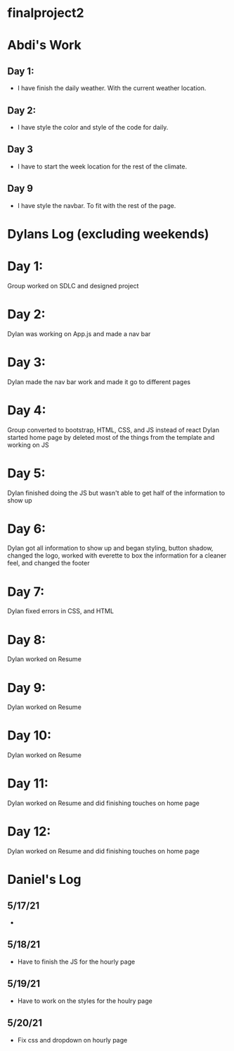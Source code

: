# finalproject2


# Abdi's Work
## Day 1: 
- I have finish the daily weather. With the current weather location. 
## Day 2:
- I have style the color and style of the code for daily. 
## Day 3
- I have to start the week location for the rest of the climate.
## Day 9 
- I have style the navbar. To fit with the rest of the page.

# Dylans Log (excluding weekends)

# Day 1:
Group worked on SDLC and designed project

# Day 2:
Dylan was working on App.js and made a nav bar

# Day 3:
Dylan made the nav bar work and made it go to different pages

# Day 4:
Group converted to bootstrap, HTML, CSS, and JS instead of react
Dylan started home page by deleted most of the things from the template and working on JS

# Day 5:
Dylan finished doing the JS but wasn't able to get half of the information to show up

# Day 6:
Dylan got all information to show up and began styling, button shadow, changed the logo, worked with everette to box the information for a cleaner feel, and changed the footer

# Day 7:
Dylan fixed errors in CSS, and HTML

# Day 8: 
Dylan worked on Resume

# Day 9:
Dylan worked on Resume

# Day 10:
Dylan worked on Resume

# Day 11: 
Dylan worked on Resume and did finishing touches on home page

# Day 12: 
Dylan worked on Resume and did finishing touches on home page

# Daniel's Log

## 5/17/21
- 

## 5/18/21
- Have to finish the JS for the hourly page

## 5/19/21
- Have to work on the styles for the houlry page

## 5/20/21
- Fix css and dropdown on hourly page
